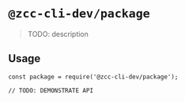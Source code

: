 # `@zcc-cli-dev/package`

> TODO: description

## Usage

```
const package = require('@zcc-cli-dev/package');

// TODO: DEMONSTRATE API
```
